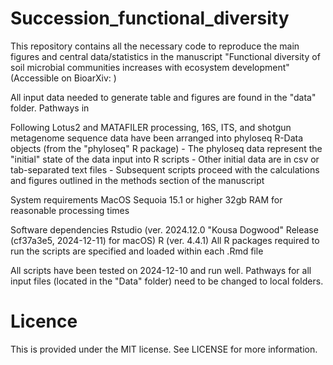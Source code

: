 # Succession_functional_diversity

This repository contains all the necessary code to reproduce the main figures and central data/statistics in the manuscript "Functional diversity of soil microbial communities increases with ecosystem development" (Accessible on BioarXiv: )

All input data needed to generate table and figures are found in the "data" folder. Pathways in 

Following Lotus2 and MATAFILER processing, 16S, ITS, and shotgun metagenome sequence data have been arranged into phyloseq R-Data objects (from the "phyloseq" R package)
	- The phyloseq data represent the "initial" state of the data input into R scripts
	- Other initial data are in csv or tab-separated text files
	- Subsequent scripts proceed with the calculations and figures outlined in the methods section of the manuscript


System requirements
MacOS Sequoia 15.1 or higher
32gb RAM for reasonable processing times

Software dependencies
Rstudio (ver. 2024.12.0 "Kousa Dogwood" Release (cf37a3e5, 2024-12-11) for macOS)
R (ver. 4.4.1)
All R packages required to run the scripts are specified and loaded within each .Rmd file

All scripts have been tested on 2024-12-10 and run well. Pathways for all input files (located in the "Data" folder) need to be changed to local folders. 



# Licence
This is provided under the MIT license. See LICENSE for more information.
